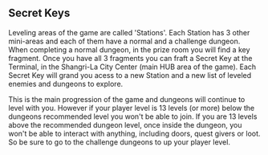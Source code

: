## Secret Keys
Leveling areas of the game are called 'Stations'. Each Station has 3 other mini-areas and each of them have a normal and a challenge dungeon. When completing a normal dungeon, in the prize room you will find a key fragment. Once you have all 3 fragments you can fraft a Secret Key at the Terminal, in the Shangri-La City Center (main HUB area of the game). Each Secret Key will grand you acess to a new Station and a new list of leveled enemies and dungeons to explore.  
  
This is the main progression of the game and dungeons will continue to level with you. However if your player level is 13 levels (or more) below the dungeons recommended level you won't be able to join. If you are 13 levels above the recommended dungeon level, once inside the dungeon, you won't be able to interact with anything, including doors, quest givers or loot. So be sure to go to the challenge dungeons to up your player level.
